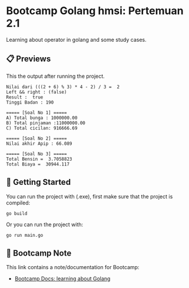 # Bootcamp Golang hmsi: Pertemuan 2.1
Learning about operator in golang and some study cases.

## 📋 Previews
This the output after running the project.

    Nilai dari (((2 + 6) % 3) * 4 - 2) / 3 =  2
    Left && right : (false)
    Result :  true
    Tinggi Badan : 190 

    ===== [Soal No 1] =====
    A) Total bunga : 1000000.00 
    B) Total pinjaman :11000000.00 
    C) Total cicilan: 916666.69 

    ===== [Soal No 2] =====
    Nilai akhir Apip : 66.089 

    ===== [Soal No 3] =====
    Total Bensin =  3.7058823
    Total Biaya =  30944.117

## 🧪 Getting Started
You can run the project with (.exe), first make sure that the project is compiled:

    go build

Or you can run the project with:

    go run main.go

## 📝 Bootcamp Note
This link contains a note/documentation for Bootcamp:
- [Bootcamp Docs: learning about Golang](https://drive.google.com/drive/folders/14fco3zw_Yt2DDrUZKvif-5nai9nUFooC?usp=sharing)
